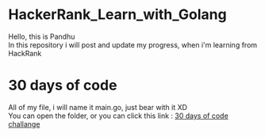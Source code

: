 # HackerRank_Learn_with_Golang

Hello, this is Pandhu <br>
In this repository i will post and update my progress, when i'm learning from HackRank

# 30 days of code

All of my file, i will name it main.go, just bear with it XD <br>
You can open the folder, or you can click this link : [30 days of code challange](https://github.com/pandhu-picahyo/HackerRank_Learn_with_Golang/tree/master/30%20days%20challange)
